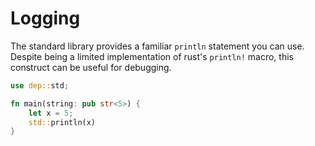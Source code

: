 
# Logging

The standard library provides a familiar `println` statement you can use. Despite being a limited implementation of rust's `println!` macro, this construct can be useful for debugging.

```rust
use dep::std;

fn main(string: pub str<5>) {
    let x = 5;
    std::println(x)
}

```
